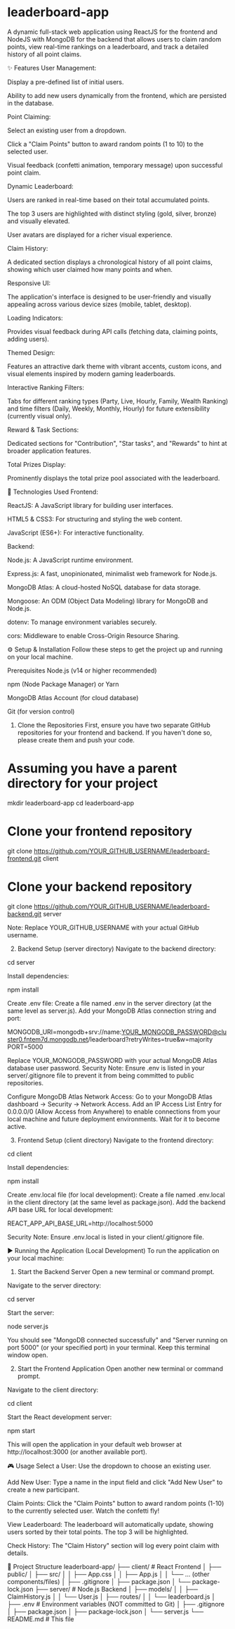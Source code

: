# leaderboard-app
A dynamic full-stack web application using ReactJS for the frontend and NodeJS with MongoDB for the backend that allows users to claim random points, view real-time rankings on a leaderboard, and track a detailed history of all point claims.

✨ Features
User Management:

Display a pre-defined list of initial users.

Ability to add new users dynamically from the frontend, which are persisted in the database.

Point Claiming:

Select an existing user from a dropdown.

Click a "Claim Points" button to award random points (1 to 10) to the selected user.

Visual feedback (confetti animation, temporary message) upon successful point claim.

Dynamic Leaderboard:

Users are ranked in real-time based on their total accumulated points.

The top 3 users are highlighted with distinct styling (gold, silver, bronze) and visually elevated.

User avatars are displayed for a richer visual experience.

Claim History:

A dedicated section displays a chronological history of all point claims, showing which user claimed how many points and when.

Responsive UI:

The application's interface is designed to be user-friendly and visually appealing across various device sizes (mobile, tablet, desktop).

Loading Indicators:

Provides visual feedback during API calls (fetching data, claiming points, adding users).

Themed Design:

Features an attractive dark theme with vibrant accents, custom icons, and visual elements inspired by modern gaming leaderboards.

Interactive Ranking Filters:

Tabs for different ranking types (Party, Live, Hourly, Family, Wealth Ranking) and time filters (Daily, Weekly, Monthly, Hourly) for future extensibility (currently visual only).

Reward & Task Sections:

Dedicated sections for "Contribution", "Star tasks", and "Rewards" to hint at broader application features.

Total Prizes Display:

Prominently displays the total prize pool associated with the leaderboard.

🚀 Technologies Used
Frontend:

ReactJS: A JavaScript library for building user interfaces.

HTML5 & CSS3: For structuring and styling the web content.

JavaScript (ES6+): For interactive functionality.

Backend:

Node.js: A JavaScript runtime environment.

Express.js: A fast, unopinionated, minimalist web framework for Node.js.

MongoDB Atlas: A cloud-hosted NoSQL database for data storage.

Mongoose: An ODM (Object Data Modeling) library for MongoDB and Node.js.

dotenv: To manage environment variables securely.

cors: Middleware to enable Cross-Origin Resource Sharing.

⚙️ Setup & Installation
Follow these steps to get the project up and running on your local machine.

Prerequisites
Node.js (v14 or higher recommended)

npm (Node Package Manager) or Yarn

MongoDB Atlas Account (for cloud database)

Git (for version control)

1. Clone the Repositories
First, ensure you have two separate GitHub repositories for your frontend and backend. If you haven't done so, please create them and push your code.

# Assuming you have a parent directory for your project
mkdir leaderboard-app
cd leaderboard-app

# Clone your frontend repository
git clone https://github.com/YOUR_GITHUB_USERNAME/leaderboard-frontend.git client

# Clone your backend repository
git clone https://github.com/YOUR_GITHUB_USERNAME/leaderboard-backend.git server

Note: Replace YOUR_GITHUB_USERNAME with your actual GitHub username.

2. Backend Setup (server directory)
Navigate to the backend directory:

cd server

Install dependencies:

npm install

Create .env file:
Create a file named .env in the server directory (at the same level as server.js).
Add your MongoDB Atlas connection string and port:

MONGODB_URI=mongodb+srv://name:YOUR_MONGODB_PASSWORD@cluster0.fntem7d.mongodb.net/leaderboard?retryWrites=true&w=majority
PORT=5000

Replace YOUR_MONGODB_PASSWORD with your actual MongoDB Atlas database user password.
Security Note: Ensure .env is listed in your server/.gitignore file to prevent it from being committed to public repositories.

Configure MongoDB Atlas Network Access:
Go to your MongoDB Atlas dashboard -> Security -> Network Access. Add an IP Access List Entry for 0.0.0.0/0 (Allow Access from Anywhere) to enable connections from your local machine and future deployment environments. Wait for it to become active.

3. Frontend Setup (client directory)
Navigate to the frontend directory:

cd client

Install dependencies:

npm install

Create .env.local file (for local development):
Create a file named .env.local in the client directory (at the same level as package.json).
Add the backend API base URL for local development:

REACT_APP_API_BASE_URL=http://localhost:5000

Security Note: Ensure .env.local is listed in your client/.gitignore file.

▶️ Running the Application (Local Development)
To run the application on your local machine:

1. Start the Backend Server
Open a new terminal or command prompt.

Navigate to the server directory:

cd server

Start the server:

node server.js

You should see "MongoDB connected successfully" and "Server running on port 5000" (or your specified port) in your terminal. Keep this terminal window open.

2. Start the Frontend Application
Open another new terminal or command prompt.

Navigate to the client directory:

cd client

Start the React development server:

npm start

This will open the application in your default web browser at http://localhost:3000 (or another available port).

🎮 Usage
Select a User: Use the dropdown to choose an existing user.

Add New User: Type a name in the input field and click "Add New User" to create a new participant.

Claim Points: Click the "Claim Points" button to award random points (1-10) to the currently selected user. Watch the confetti fly!

View Leaderboard: The leaderboard will automatically update, showing users sorted by their total points. The top 3 will be highlighted.

Check History: The "Claim History" section will log every point claim with details.

📁 Project Structure
leaderboard-app/
├── client/                 # React Frontend
│   ├── public/
│   ├── src/
│   │   ├── App.css
│   │   ├── App.js
│   │   └── ... (other components/files)
│   ├── .gitignore
│   ├── package.json
│   └── package-lock.json
├── server/                 # Node.js Backend
│   ├── models/
│   │   ├── ClaimHistory.js
│   │   └── User.js
│   ├── routes/
│   │   └── leaderboard.js
│   ├── .env                # Environment variables (NOT committed to Git)
│   ├── .gitignore
│   ├── package.json
│   ├── package-lock.json
│   └── server.js
└── README.md               # This file
